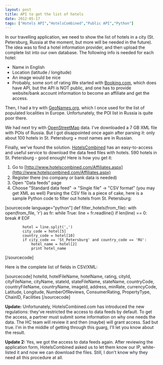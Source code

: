 ```yaml
---
layout: post
title: API to get the list of hotels
date: 2012-05-17
tags: ["Hotels API","HotelsCombined","Public API","Python"]
---
```


In our travelling application, we need to show the list of hotels in a city (St. Petersburg, Russia at the moment, but more will be needed in the future). The idea was to find a hotel information provider, and then upload the complete list into our own database. The following info is needed for each hotel:

*   Name in English
*   Location (latitude / longitude)
*   An image would be nice
*   Probably, some sort of rating
We started with [Booking.com](http://www.booking.com/index.html?aid=352212 "Booking.com"), which does have API, but the API is NOT public, and one has to provide website/bank account information to become an affiliate and get the access.

Then, I had a try with [GeoNames.org](http://GeoNames.org "GeoNames.org"), which I once used for the list of populated localities in Europe. Unfortunately, the POI list in Russia is quite poor there.

We had next try with [OpenStreetMap](http://www.openstreetmap.org "OpenStreetMap") data. I've downloaded a 7 GB XML file with POIs of Russia. But I got disappointed once again after parsing it: only about 100 hotels in St. Petersburg + most names are in Russian.

Finally, we've found the solution. [HotelsCombined](http://www.hotelscombined.com/?a_aid=61901 "HotelsCombined") has an easy-to-access and useful service to download the data feed files with hotels. 590 hotels in St. Petersburg - good enough! Here is how you get it:

1.  Go to [http://www.hotelscombined.com/Affiliates.aspx](http://www.hotelscombined.com/Affiliates.aspx)
2.  Register there (no company or bank data is needed)
3.  Open "Data feeds" page
4.  Choose "Standard data feed" -> "Single file" -> "CSV format" (you may get XML as well)
Parsing the CSV file is a piece of cake, here is a sample Python code to filter out hotels from St. Petersburg:

[sourcecode language="python"]
def filter_hotels(from_file):
    with open(from_file, 'r') as fr:
        while True:
            line = fr.readline()
            if len(line) == 0:
                break # EOF

            hotel = line.split(',')
            city_code = hotel[5]
            country_code = hotel[10]
            if city_code == 'St_Petersburg' and country_code == 'RU':
                hotel_name = hotel[2]
                print hotel_name
[/sourcecode]

Here is the complete list of fields in CSV/XML:

[sourcecode]
hotelId, hotelFileName, hotelName, rating, cityId, cityFileName, cityName, stateId, stateFileName, stateName, countryCode, countryFileName, countryName, imageId, address, minRate, currencyCode, Latitude, Longitude, NumberOfReviews, ConsumerRating, PropertyType, ChainID, Facilities
[/sourcecode]

**Update:** Unfortunately, HotelsCombined.com has introduced the new regulations: they've restricted the access to data feeds by default. To get the access, a partner must submit some information on why one needs the data. The HC team will review it and then (maybe) will grant access. Sad but true. I'm in the middle of getting through this guarg, I'll let you know about the result.

**Update 2:** Yes, we got the access to data feeds again. After reviewing the application form, HotelsCombined asked us to let them know our IP, white-listed it and now we can download the files. Still, I don't know why they need all this procedure at all.